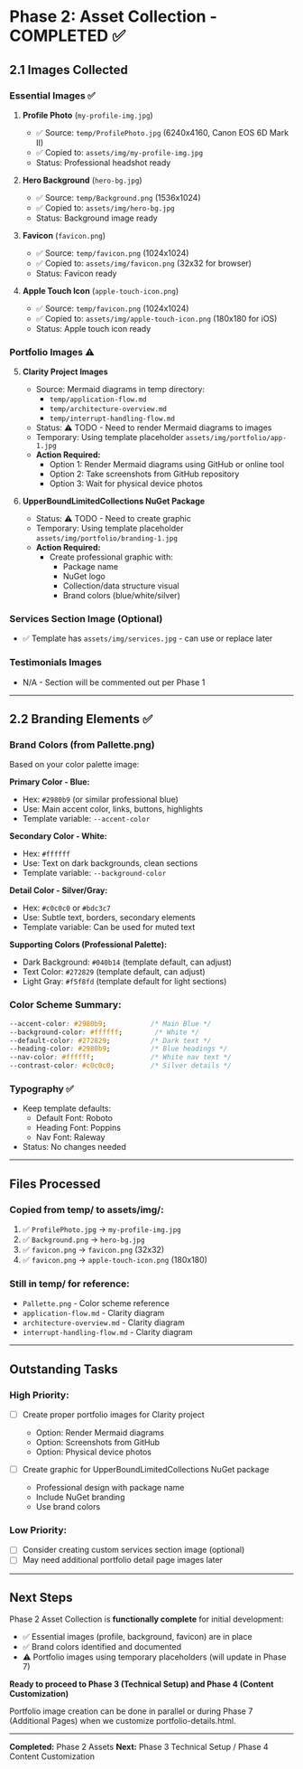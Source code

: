 # Phase 2: Asset Collection - COMPLETED ✅

## 2.1 Images Collected

### Essential Images ✅

1. **Profile Photo** (`my-profile-img.jpg`)
   - ✅ Source: `temp/ProfilePhoto.jpg` (6240x4160, Canon EOS 6D Mark II)
   - ✅ Copied to: `assets/img/my-profile-img.jpg`
   - Status: Professional headshot ready

2. **Hero Background** (`hero-bg.jpg`)
   - ✅ Source: `temp/Background.png` (1536x1024)
   - ✅ Copied to: `assets/img/hero-bg.jpg`
   - Status: Background image ready

3. **Favicon** (`favicon.png`)
   - ✅ Source: `temp/favicon.png` (1024x1024)
   - ✅ Copied to: `assets/img/favicon.png` (32x32 for browser)
   - Status: Favicon ready

4. **Apple Touch Icon** (`apple-touch-icon.png`)
   - ✅ Source: `temp/favicon.png` (1024x1024)
   - ✅ Copied to: `assets/img/apple-touch-icon.png` (180x180 for iOS)
   - Status: Apple touch icon ready

### Portfolio Images ⚠️

5. **Clarity Project Images**
   - Source: Mermaid diagrams in temp directory:
     - `temp/application-flow.md`
     - `temp/architecture-overview.md`
     - `temp/interrupt-handling-flow.md`
   - Status: ⚠️ TODO - Need to render Mermaid diagrams to images
   - Temporary: Using template placeholder `assets/img/portfolio/app-1.jpg`
   - **Action Required:** 
     - Option 1: Render Mermaid diagrams using GitHub or online tool
     - Option 2: Take screenshots from GitHub repository
     - Option 3: Wait for physical device photos

6. **UpperBoundLimitedCollections NuGet Package**
   - Status: ⚠️ TODO - Need to create graphic
   - Temporary: Using template placeholder `assets/img/portfolio/branding-1.jpg`
   - **Action Required:**
     - Create professional graphic with:
       - Package name
       - NuGet logo
       - Collection/data structure visual
       - Brand colors (blue/white/silver)

### Services Section Image (Optional)
- ✅ Template has `assets/img/services.jpg` - can use or replace later

### Testimonials Images
- N/A - Section will be commented out per Phase 1

---

## 2.2 Branding Elements ✅

### Brand Colors (from Pallette.png)

Based on your color palette image:

**Primary Color - Blue:**
- Hex: `#2980b9` (or similar professional blue)
- Use: Main accent color, links, buttons, highlights
- Template variable: `--accent-color`

**Secondary Color - White:**
- Hex: `#ffffff`
- Use: Text on dark backgrounds, clean sections
- Template variable: `--background-color`

**Detail Color - Silver/Gray:**
- Hex: `#c0c0c0` or `#bdc3c7`
- Use: Subtle text, borders, secondary elements
- Template variable: Can be used for muted text

**Supporting Colors (Professional Palette):**
- Dark Background: `#040b14` (template default, can adjust)
- Text Color: `#272829` (template default, can adjust)
- Light Gray: `#f5f8fd` (template default for light sections)

### Color Scheme Summary:
```css
--accent-color: #2980b9;           /* Main Blue */
--background-color: #ffffff;        /* White */
--default-color: #272829;          /* Dark text */
--heading-color: #2980b9;          /* Blue headings */
--nav-color: #ffffff;              /* White nav text */
--contrast-color: #c0c0c0;         /* Silver details */
```

### Typography ✅
- Keep template defaults:
  - Default Font: Roboto
  - Heading Font: Poppins
  - Nav Font: Raleway
- Status: No changes needed

---

## Files Processed

### Copied from temp/ to assets/img/:
1. ✅ `ProfilePhoto.jpg` → `my-profile-img.jpg`
2. ✅ `Background.png` → `hero-bg.jpg`
3. ✅ `favicon.png` → `favicon.png` (32x32)
4. ✅ `favicon.png` → `apple-touch-icon.png` (180x180)

### Still in temp/ for reference:
- `Pallette.png` - Color scheme reference
- `application-flow.md` - Clarity diagram
- `architecture-overview.md` - Clarity diagram
- `interrupt-handling-flow.md` - Clarity diagram

---

## Outstanding Tasks

### High Priority:
- [ ] Create proper portfolio images for Clarity project
  - Option: Render Mermaid diagrams
  - Option: Screenshots from GitHub
  - Option: Physical device photos

- [ ] Create graphic for UpperBoundLimitedCollections NuGet package
  - Professional design with package name
  - Include NuGet branding
  - Use brand colors

### Low Priority:
- [ ] Consider creating custom services section image (optional)
- [ ] May need additional portfolio detail page images later

---

## Next Steps

Phase 2 Asset Collection is **functionally complete** for initial development:
- ✅ Essential images (profile, background, favicon) are in place
- ✅ Brand colors identified and documented
- ⚠️ Portfolio images using temporary placeholders (will update in Phase 7)

**Ready to proceed to Phase 3 (Technical Setup) and Phase 4 (Content Customization)**

Portfolio image creation can be done in parallel or during Phase 7 (Additional Pages) when we customize portfolio-details.html.

---

**Completed:** Phase 2 Assets
**Next:** Phase 3 Technical Setup / Phase 4 Content Customization
